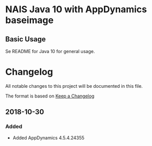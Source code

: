 NAIS Java 10 with AppDynamics baseimage
=======================================

Basic Usage
---------------------

Se README for Java 10 for general usage.

# Changelog
All notable changes to this project will be documented in this file.

The format is based on [Keep a Changelog](http://keepachangelog.com/en/1.0.0/)

## 2018-10-30

### Added
- Added AppDynamics 4.5.4.24355

